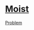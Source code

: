# [Moist](https://codingcompetitions.withgoogle.com/kickstart/round/0000000000434944/0000000000434c05)

[Problem](PROBLEM.rst)
